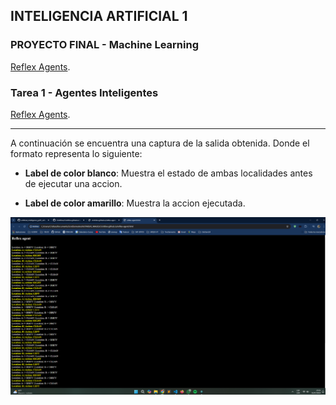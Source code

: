 ## INTELIGENCIA ARTIFICIAL 1

### PROYECTO FINAL  - Machine Learning

[Reflex Agents](https://cristtdev.github.io/reflex-agent.html "Pagina y agentes inteligentes").


### Tarea 1  - Agentes Inteligentes

[Reflex Agents](https://cristtdev.github.io/IA1-Proyecto-FInal/index.html "Pagina y agentes inteligentes").

---

A continuación se encuentra una captura de la salida obtenida. Donde el formato representa lo siguiente:
* **Label de color blanco**:  Muestra el estado de ambas localidades antes de ejecutar una accion.

* **Label de color amarillo**:  Muestra la accion ejecutada.

![Descripción de la imagen](https://github.com/CristtDev/CristtDev.github.io/blob/main/output.png?raw=true)
